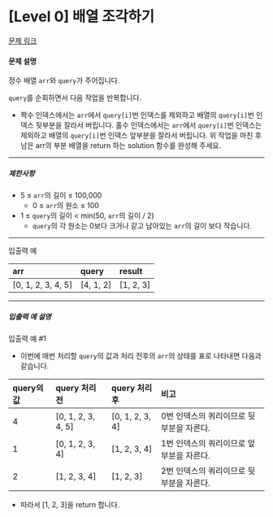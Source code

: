# [Level 0] 배열 조각하기

[문제 링크](https://school.programmers.co.kr/learn/courses/30/lessons/181893)

#### 문제 설명

정수 배열 ```arr```와 ```query```가 주어집니다.

```query```를 순회하면서 다음 작업을 반복합니다.

- 짝수 인덱스에서는 ```arr```에서 ```query[i]```번 인덱스를 제외하고 배열의 ```query[i]```번 인덱스 뒷부분을 잘라서 버립니다.
홀수 인덱스에서는 ```arr```에서 ```query[i]```번 인덱스는 제외하고 배열의 ```query[i]```번 인덱스 앞부분을 잘라서 버립니다.
위 작업을 마친 후 남은 arr의 부분 배열을 return 하는 solution 함수를 완성해 주세요.

---

##### 제한사항

- 5 ≤ ```arr```의 길이 ≤ 100,000
  - 0 ≤ ```arr```의 원소 ≤ 100
- 1 ≤ ```query```의 길이 < min(50, ```arr```의 길이 / 2)
  - ```query```의 각 원소는 0보다 크거나 같고 남아있는 ```arr```의 길이 보다 작습니다.

---

입출력 예

|arr|query|result|
|:---|:---|:---|
|[0, 1, 2, 3, 4, 5]|[4, 1, 2]|[1, 2, 3]|

---

##### 입출력 예 설명

입출력 예 #1

- 이번에 매번 처리할 ```query```의 값과 처리 전후의 ```arr```의 상태를 표로 나타내면 다음과 같습니다.

|query의 값|query 처리 전|query 처리 후|비고|
|:---|:---|:---|:---|
|4|[0, 1, 2, 3, 4, 5]|[0, 1, 2, 3, 4]|0번 인덱스의 쿼리이므로 뒷부분을 자른다.|
|1|[0, 1, 2, 3, 4]|[1, 2, 3, 4]|1번 인덱스의 쿼리이므로 앞부분을 자른다.|
|2|[1, 2, 3, 4]|[1, 2, 3]|2번 인덱스의 쿼리이므로 뒷부분을 자른다.|

- 따라서 [1, 2, 3]을 return 합니다.
